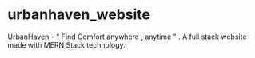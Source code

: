 # urbanhaven_website
UrbanHaven - " Find Comfort anywhere , anytime " . A full stack website made with MERN Stack technology. 
